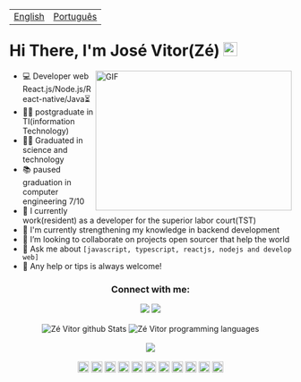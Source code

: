 <table align="right">
  <tr>
    <td><a href="README.md">English</a></td>
    <td><a href="readme_pt-br.md">Português</a></td>
  </tr>
</table>

<br />
<br />

<h1 align="left"> 
  Hi There, I'm José Vitor(Zé) <img src="https://media.giphy.com/media/hvRJCLFzcasrR4ia7z/giphy.gif" width="25px">
</h1>

<img align="right" alt="GIF" src="https://files.readme.io/8c11911-senior-front-end-developer-openings-1.gif" width="350" height="250" />

- 💻 Developer web React.js/Node.js/React-native/Java⏳
- 👨‍🎓 postgraduate in TI(information Technology)
- 👨‍🎓 Graduated in science and technology
- 📚 paused graduation in computer engineering 7/10
- 🔭 I currently work(resident) as a developer for the superior labor court(TST)
- 🌱 I'm currently strengthening my knowledge in backend development
- 👯 I’m looking to collaborate on projects open sourcer that help the world
- 💬 Ask me about `[javascript, typescript, reactjs, nodejs and develop web]`
- 📩 Any help or tips is always welcome!

<h3 align="center">Connect with me:</h3>
<div align="center">  
  <a href="https://www.linkedin.com/in/zevit0r/" target="_blank"><img src="https://img.shields.io/badge/-LinkedIn-%230077B5?style=for-the-badge&logo=linkedin&logoColor=white" target="_blank"></a> 
 <a href = "mailto:jose.araujo.702@ufrn.edu.br"><img src="https://img.shields.io/badge/Gmail-D14836?style=for-the-badge&logo=gmail&logoColor=white" target="_blank"></a>
</div>

<br />

<div align="center">
  <img src="https://github-readme-stats.vercel.app/api?username=ZeVit0r&count_private=true&show_icons=true&theme=chartreuse-dark&include_all_commits=true&hide=issues,prs&line_height=30" alt="Zé Vitor github Stats">
  <img src="https://github-readme-stats.vercel.app/api/top-langs?username=ZeVit0r&layout=compact&theme=chartreuse-dark&hide=Objective-C,Java&card_width=250" alt="Zé Vitor programming languages">
</div>

<br />

<div align="center">
  <img src="https://github.com/ZeVit0r/ZeVit0r/assets/40907638/219af4c5-6342-4a3b-84fe-2a759c0e9d67">
</div>

<br />
<div align="center">
  <img height= "20" src= "https://img.shields.io/badge/HTML5-E34F26?style=for-the-badge&logo=html5&logoColor=white">
  <img height= "20" src= "https://img.shields.io/badge/CSS3-1572B6?style=for-the-badge&logo=css3&logoColor=white">
  <img height= "20" src= "https://img.shields.io/badge/JavaScript-323330?style=for-the-badge&logo=javascript&logoColor=F7DF1E">
  <img height= "20" src= "https://img.shields.io/badge/TypeScript-007ACC?style=for-the-badge&logo=typescript&logoColor=white">
  <img height= "20" src= "https://img.shields.io/badge/React-20232A?style=for-the-badge&logo=react&logoColor=61DAFB">
  <img height= "20" src= "https://img.shields.io/badge/next.js-000000?style=for-the-badge&logo=nextdotjs&logoColor=white">
  <img height= "20" src= "https://img.shields.io/badge/React_Native-20232A?style=for-the-badge&logo=react&logoColor=61DAFB">
  <img height= "20" src= "https://img.shields.io/badge/Node.js-339933?style=for-the-badge&logo=nodedotjs&logoColor=white">
  <img height= "20" src= "ttps://img.shields.io/badge/styled--components-DB7093?style=for-the-badge&logo=styled-components&logoColor=white">
  <img height= "20" src= "https://img.shields.io/badge/GraphQl-E10098?style=for-the-badge&logo=graphql&logoColor=white">
  <img height= "20" src= "https://img.shields.io/badge/Jest-C21325?style=for-the-badge&logo=jest&logoColor=white">
</div>
